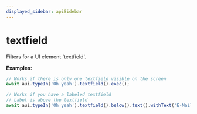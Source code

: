 ```yaml
---
displayed_sidebar: apiSidebar
---
```

# textfield

Filters for a UI element 'textfield'.

**Examples:** 
```typescript
// Works if there is only one textfield visible on the screen
await aui.typeIn('Oh yeah').textfield().exec();

// Works if you have a labeled textfield
// Label is above the textfield
await aui.typeIn('Oh yeah').textfield().below().text().withText('E-Mail Address').exec();
```


